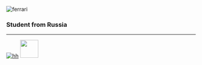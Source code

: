 ![ferrari](http://www.thomas5000.hu/pilot_2014/ferrari_14.png)

### Student from Russia
-------------------------
[![hh](https://static.tildacdn.com/tild3839-3834-4630-b931-336461303739/HH.jpg)](https://hh.ru/resume/a6b1b5fbff084a07b70039ed1f446751395854)
<img src="https://github.com/favicon.ico" width="48">
